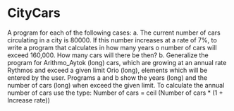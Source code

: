 # CityCars
A program for each of the following cases:
a. The current number of cars circulating in a city is 80000. If this number
increases at a rate of 7%, to write a program that calculates in how many years o
number of cars will exceed 160,000. How many cars will there be then?
b. Generalize the program for Arithmo_Aytok (long) cars, which are growing at an annual rate
Rythmos and exceed a given limit Orio (long), elements which will be entered by the user.
Programs a and b show the years (long) and the number of cars (long) when
exceed the given limit. To calculate the annual number of cars use the
type:
Number of cars = ceil (Number of cars * (1 + Increase rate))
